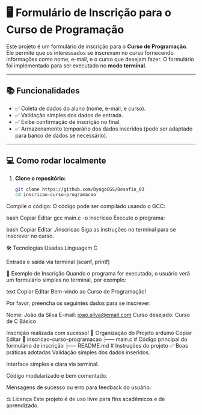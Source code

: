 # 🖥️ Formulário de Inscrição para o Curso de Programação

Este projeto é um formulário de inscrição para o **Curso de Programação**. Ele permite que os interessados se inscrevam no curso fornecendo informações como nome, e-mail, e o curso que desejam fazer. O formulário foi implementado para ser executado no **modo terminal**.

---

## 📚 Funcionalidades

- ✅ Coleta de dados do aluno (nome, e-mail, e curso).
- ✅ Validação simples dos dados de entrada.
- ✅ Exibe confirmação de inscrição no final.
- ✅ Armazenamento temporário dos dados inseridos (pode ser adaptado para banco de dados se necessário).

---

## 💻 Como rodar localmente

1. **Clone o repositório:**
   ```bash
   git clone https://github.com/DyogoCGS/Desafio_03
   cd inscricao-curso-programacao


Compile o código: O código pode ser compilado usando o GCC:

bash
Copiar
Editar
gcc main.c -o inscricao
Execute o programa:

bash
Copiar
Editar
./inscricao
Siga as instruções no terminal para se inscrever no curso.

🛠️ Tecnologias Usadas
Linguagem C

Entrada e saída via terminal (scanf, printf)

🎯 Exemplo de Inscrição
Quando o programa for executado, o usuário verá um formulário simples no terminal, por exemplo:

text
Copiar
Editar
Bem-vindo ao Curso de Programação!

Por favor, preencha os seguintes dados para se inscrever:

Nome: João da Silva
E-mail: joao.silva@email.com
Curso desejado: Curso de C Básico

Inscrição realizada com sucesso!
📂 Organização do Projeto
arduino
Copiar
Editar
📁 inscricao-curso-programacao
├── main.c           # Código principal do formulário de inscrição
├── README.md        # Instruções do projeto
✅ Boas práticas adotadas
Validação simples dos dados inseridos.

Interface simples e clara via terminal.

Código modularizado e bem comentado.

Mensagens de sucesso ou erro para feedback do usuário.

⚖️ Licença
Este projeto é de uso livre para fins acadêmicos e de aprendizado.
